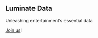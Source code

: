 ## Luminate Data

Unleashing entertainment’s essential data

[Join us](https://luminatedata.com/careers/)!

